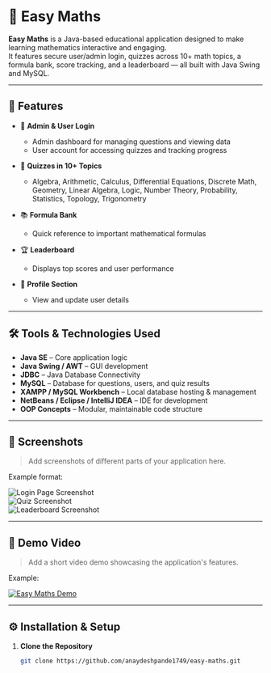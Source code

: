 # 📘 Easy Maths

**Easy Maths** is a Java-based educational application designed to make learning mathematics interactive and engaging.  
It features secure user/admin login, quizzes across 10+ math topics, a formula bank, score tracking, and a leaderboard — all built with Java Swing and MySQL.

---

## 🚀 Features

- 🔐 **Admin & User Login**
  - Admin dashboard for managing questions and viewing data
  - User account for accessing quizzes and tracking progress

- 🧠 **Quizzes in 10+ Topics**
  - Algebra, Arithmetic, Calculus, Differential Equations, Discrete Math, Geometry, Linear Algebra, Logic, Number Theory, Probability, Statistics, Topology, Trigonometry

- 📚 **Formula Bank**
  - Quick reference to important mathematical formulas

- 🏆 **Leaderboard**
  - Displays top scores and user performance

- 👤 **Profile Section**
  - View and update user details

---

## 🛠 Tools & Technologies Used

- **Java SE** – Core application logic
- **Java Swing / AWT** – GUI development
- **JDBC** – Java Database Connectivity
- **MySQL** – Database for questions, users, and quiz results
- **XAMPP / MySQL Workbench** – Local database hosting & management
- **NetBeans / Eclipse / IntelliJ IDEA** – IDE for development
- **OOP Concepts** – Modular, maintainable code structure

---

## 📸 Screenshots

> Add screenshots of different parts of your application here.

Example format:

![Login Page Screenshot](screenshots/login_page.png)  
![Quiz Screenshot](screenshots/quiz_page.png)  
![Leaderboard Screenshot](screenshots/leaderboard.png)

---

## 🎥 Demo Video

> Add a short video demo showcasing the application's features.

Example:

[![Easy Maths Demo](screenshots/demo_thumbnail.png)](https://link-to-your-demo-video.com)

---

## ⚙️ Installation & Setup

1. **Clone the Repository**
   ```bash
   git clone https://github.com/anaydeshpande1749/easy-maths.git
